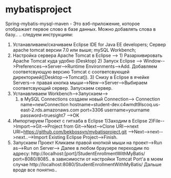 # mybatisproject
Spring-mybatis-mysql-maven - Это вэб-приложение, которое отображает первое слово в базе данных. Можно добавлять слова в базу..
.. следуем инструкциям:
1. Устанавливаем/скачиваем Eclipse IDE for Java EE developers; Сервер apache tomcat версии 7.0 или выше; mySQL Workbench;
2. Настройка сервера Apache Tomcat в Eclipse
  --> 1) Разархивировать Apache Tomcat куда удобно (Desktop)
      2) Запуск Eclipse
        --> Window-->Preferences-->Server-->Runtime Environments-->Add. Добавляем соответсвующую версию Tomcat с соответсвующей директорией([Desktop-->Tomcat]).
      3) Снизу в Eclipse в ячейке Servers--> правая кнопка мыши-->New-->Server-->Выбираем соответсвующий сервер. Запускаем сервер.
3. Устанавливаем Workbench-->Запускаем-->
      1) в MySQL Connections создаем новый Connection-->
      Connection name=newConnection
      hostname=student-dev.c4wmdt9lscoq.us-east-2.rds.amazonaws.com
      port=3306
      username=yourname
      password=truesight7
      -->OK
4. Импортируем Проект с гитхаба в Eclipse
      1)Заходим в Eclipse
      2)File-->Import-->Git-->Project from Git-->Next-->Clone URI-->next
      URI=https://github.com/bekbossyn/mybatisproject.git
      -->Next-->next-->next..-->Import Existing Eclipse Project-->Finish.
5. Запускаем Проект
      Кликаем правой кнопкой мыши на проект-->Run as-->Run on Server-->
      Далее в любом браузере переходим по адресу:
      http://localhost:[port]/StudentEnrollmentWithMyBatis/
      port=8080/8085.. в зависимости от настройки Tomcat Port'а
      в моем случае http://localhost:8080/StudentEnrollmentWithMyBatis/
      Дальше вроде все понятно..
